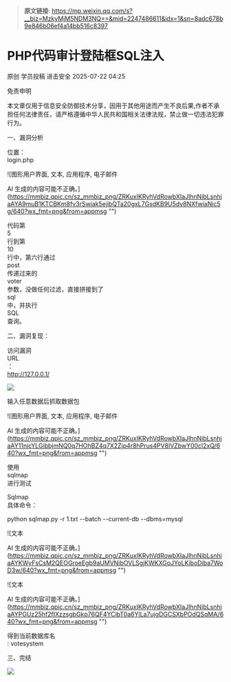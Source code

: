 > **原文链接**: https://mp.weixin.qq.com/s?__biz=MzkyMjM5NDM3NQ==&mid=2247486611&idx=1&sn=8adc678b9e846b06ef4a14bb516c8397

#  PHP代码审计登陆框SQL注入  
原创 学员投稿  进击安全   2025-07-22 04:25  
  
免责申明  
  
  
本文章仅用于信息安全防御技术分享，因用于其他用途而产生不良后果,作者不承担任何法律责任，请严格遵循中华人民共和国相关法律法规，禁止做一切违法犯罪行为。  
  
  
一、漏洞分析  
  
位置：  
login.php  
  
![图形用户界面, 文本, 应用程序, 电子邮件

AI 生成的内容可能不正确。](https://mmbiz.qpic.cn/sz_mmbiz_png/ZRKuxIKRyhVdRowbXIaJlhnNibLsnhiaAYA9muB1KTCBKm8fv3rSwiak5ejibQTa20gxL7GsdKB9U5dv8NXfwiaNic5g/640?wx_fmt=png&from=appmsg "")  
  
代码第  
5  
行到第  
10  
行中，第六行通过  
post  
传递过来的  
voter  
参数，没做任何过滤，直接拼接到了  
sql  
中，并执行  
SQL  
查询。  
  
二、漏洞复现：  
  
访问漏洞  
URL  
：  
http://127.0.0.1/  
  
![](https://mmbiz.qpic.cn/sz_mmbiz_png/ZRKuxIKRyhVdRowbXIaJlhnNibLsnhiaAYFEJjFfooad76VmhiaoIAQsw4EFN4G0jzWyjaOEzllkOLSCt53LicYxmg/640?wx_fmt=png&from=appmsg "")  
  
  
输入任意数据后抓取数据包  
  
![图形用户界面, 文本, 应用程序, 电子邮件

AI 生成的内容可能不正确。](https://mmbiz.qpic.cn/sz_mmbiz_png/ZRKuxIKRyhVdRowbXIaJlhnNibLsnhiaAY11nicYLGibbjmNQ0q7HOhBZ4q7X2Zjp4r8hPrus4PV8lVZbwY00cl2xQ/640?wx_fmt=png&from=appmsg "")  
  
  
使用  
sqlmap  
进行测试  
  
Sqlmap  
具体命令：  
  
python sqlmap.py -r 1.txt --batch --current-db --dbms=mysql  
  
![文本

AI 生成的内容可能不正确。](https://mmbiz.qpic.cn/sz_mmbiz_png/ZRKuxIKRyhVdRowbXIaJlhnNibLsnhiaAYKWyFsCsM2QEOGroeEgb9aUMVNibOVLSgjKWKXGoJYoLKiboDiba7WoD3w/640?wx_fmt=png&from=appmsg "")  
  
  
![文本

AI 生成的内容可能不正确。](https://mmbiz.qpic.cn/sz_mmbiz_png/ZRKuxIKRyhVdRowbXIaJlhnNibLsnhiaAYPGUz25hf2fIXzzsgbGkp76QF4YCibT0a6YlLa7ujgDGCSXbPOdQSqMA/640?wx_fmt=png&from=appmsg "")  
  
  
得到当前数据库名  
: votesystem  
  
  
三、完结  
  
![](https://mmbiz.qpic.cn/sz_mmbiz_jpg/ZRKuxIKRyhXhuxbCGecu4ibia3kSXD8ePQHrSvPSNtC7PmjzQwR88Hu0LpuXdQzamKBCPAXX82anLS8f0FF3LzzQ/640?wx_fmt=jpeg "")  
  
  

